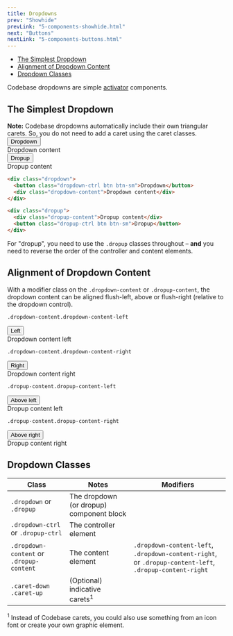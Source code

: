 ```yaml
---
title: Dropdowns
prev: "Showhide"
prevLink: "5-components-showhide.html"
next: "Buttons"
nextLink: "5-components-buttons.html"
---
```


<div class="on-page-toc b-thin rounded mb-3e py-1e">
  <ul class="menu small">
    <li class="menu-item"><a href="#the-simplest-dropdowns">The Simplest Dropdown</a></li>
    <li class="menu-item"><a href="#alignment-of-dropdown-content">Alignment of Dropdown Content</a></li>
    <li class="menu-item"><a href="#dropdown-classes">Dropdown Classes</a></li>
  </ul>
</div>

<p class="h4 thin">Codebase dropdowns are simple <a href="5-components-activator.html">activator</a> components.</p>

## The Simplest Dropdown

<div class="bg-theme-2 mb-3e p-2e"><b>Note:</b> Codebase dropdowns automatically include their own  triangular carets. So, you do not need to add a caret using the caret classes.</div>

<div class="flexbox mb-3e">
  <div class="dropdown mr-1e">
    <button class="btn dropdown-ctrl">Dropdown</button>
    <div class="dropdown-content nowrap">Dropdown content</div>
  </div>
  <div class="dropup">
    <button class="btn dropup-ctrl">Dropup</button>
    <div class="dropup-content nowrap">Dropup content</div>
  </div>
</div>

```HTML
<div class="dropdown">
  <button class="dropdown-ctrl btn btn-sm">Dropdown</button>
  <div class="dropdown-content">Dropdown content</div>
</div>

<div class="dropup">
  <div class="dropup-content">Dropup content</div>
  <button class="dropup-ctrl btn btn-sm">Dropup</button>
</div>
```

<div class="bg-theme-2 mb-3e p-2e">For "dropup", you need to use the <code>.dropup</code> classes throughout – <b>and</b> you need to reverse the order of the controller and content elements.</div>

## Alignment of Dropdown Content

With a modifier class on the `.dropdown-content` or `.dropup-content`, the dropdown content can be aligned flush-left, above or flush-right (relative to the dropdown control).

`.dropdown-content.dropdown-content-left`

<div class="dropdown mb-3e">
  <button class="btn dropdown-ctrl">Left</button>
  <div class="dropdown-content dropdown-content-left">Dropdown content left</div>
</div>

`.dropdown-content.dropdown-content-right`

<div class="dropdown dropdown-right mb-3e right">
  <button class="btn dropdown-ctrl">Right</button>
  <div class="dropdown-content dropdown-content-right">Dropdown content right</div>
</div>

`.dropup-content.dropup-content-left`

<div class="dropup mb-3e">
  <button class="btn dropup-ctrl">Above left</button>
  <div class="dropup-content dropup-content-left">Dropup content left</div>
</div>

`.dropup-content.dropup-content-right`

<div class="dropup mb-3e right">
  <button class="btn dropup-ctrl">Above right</button>
  <div class="dropup-content dropup-content-right">Dropup content right</div>
</div>

## Dropdown Classes

<table class="table">
  <thead>
    <tr>
      <th>Class</th>
      <th>Notes</th>
      <th>Modifiers</th>
    </tr>
  </thead>
  <tbody>
    <tr>
      <td><code>.dropdown</code> or <code>.dropup</code></td>
      <td>The dropdown (or dropup) component block</td>
      <td></td>
    </tr>
    <tr>
      <td><code>.dropdown-ctrl</code> or <code>.dropup-ctrl</code></td>
      <td>The controller element</td>
      <td></td>
    </tr>
    <tr>
      <td><code>.dropdown-content</code> or <code>.dropup-content</code></td>
      <td>The content element</td>
      <td><code>.dropdown-content-left</code>, <code>.dropdown-content-right</code>, or <code>.dropup-content-left</code>, <code>.dropup-content-right</code> </td>
    </tr>
    <tr>
      <td><code>.caret-down</code> <br>
        <code>.caret-up</code> <br>
      </td>
      <td>(Optional) indicative carets<sup>1</sup></td>
      <td></td>
    </tr>
  </tbody>
</table>

<sup>1</sup> Instead of Codebase carets, you could also use something from an icon font or create your own graphic element.
